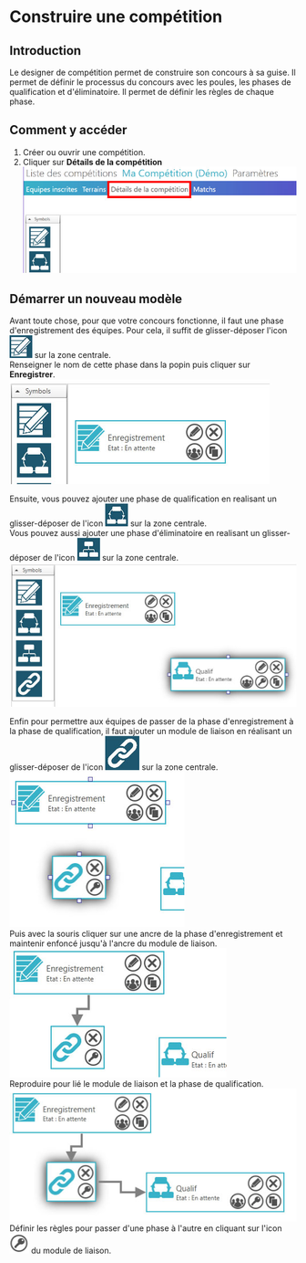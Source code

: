 ﻿# Construire une compétition 
## Introduction
Le designer de compétition permet de construire son concours à sa guise.
Il permet de définir le processus du concours avec les poules, les phases de qualification et d'éliminatoire.
Il permet de définir les règles de chaque phase.

## Comment y accéder
1. Créer ou ouvrir une compétition.
2. Cliquer sur **Détails de la compétition**  
 ![detail de la compétition](img/design-competition/1.jpg)

## Démarrer un nouveau modèle
Avant toute chose, pour que votre concours fonctionne, il faut une phase d'enregistrement des équipes.
Pour cela, il suffit de glisser-déposer l'icon ![](img/design-competition/2.jpg) sur la zone centrale.  
Renseigner le nom de cette phase dans la popin puis cliquer sur **Enregistrer**.  
![](img/design-competition/3.jpg)

Ensuite, vous pouvez ajouter une phase de qualification en realisant un glisser-déposer de l'icon ![](img/design-competition/4.jpg) sur la zone centrale.  
Vous pouvez aussi ajouter une phase d'éliminatoire en realisant un glisser-déposer de l'icon ![](img/design-competition/5.jpg) sur la zone centrale.  
![](img/design-competition/6.jpg)

Enfin pour permettre aux équipes de passer de la phase d'enregistrement à la phase de qualification, il faut ajouter un module de liaison en réalisant un glisser-déposer de l'icon ![](img/design-competition/7.jpg) sur la zone centrale.  
![](img/design-competition/8.jpg)  
Puis avec la souris cliquer sur une ancre de la phase d'enregistrement et maintenir enfoncé jusqu'à l'ancre du module de liaison.  
![](img/design-competition/9.jpg)  
Reproduire pour lié le module de liaison et la phase de qualification.  
![](img/design-competition/10.jpg)  
Définir les règles pour passer d'une phase à l'autre en cliquant sur l'icon ![](img/design-competition/11.jpg) du module de liaison.